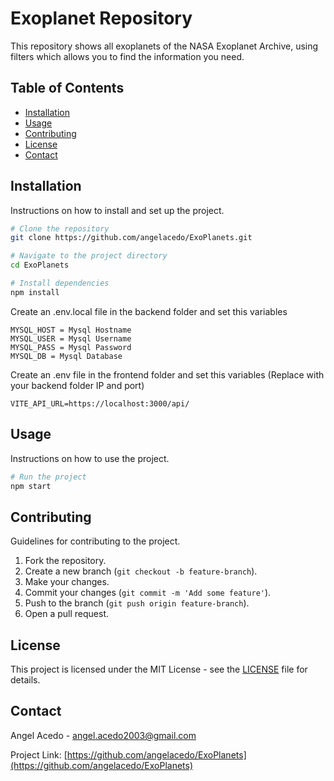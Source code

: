 # Exoplanet Repository

This repository shows all exoplanets of the NASA Exoplanet Archive, using filters which allows you to find the information you need.

## Table of Contents

- [Installation](#installation)
- [Usage](#usage)
- [Contributing](#contributing)
- [License](#license)
- [Contact](#contact)

## Installation

Instructions on how to install and set up the project.

```bash
# Clone the repository
git clone https://github.com/angelacedo/ExoPlanets.git

# Navigate to the project directory
cd ExoPlanets

# Install dependencies
npm install
```


Create an .env.local file in the backend folder and set this variables
````
MYSQL_HOST = Mysql Hostname
MYSQL_USER = Mysql Username
MYSQL_PASS = Mysql Password
MYSQL_DB = Mysql Database
`````

Create an .env file in the frontend folder and set this variables (Replace with your backend folder IP and port)
````
VITE_API_URL=https://localhost:3000/api/
`````


## Usage

Instructions on how to use the project.

```bash
# Run the project
npm start
```

## Contributing

Guidelines for contributing to the project.

1. Fork the repository.
2. Create a new branch (`git checkout -b feature-branch`).
3. Make your changes.
4. Commit your changes (`git commit -m 'Add some feature'`).
5. Push to the branch (`git push origin feature-branch`).
6. Open a pull request.

## License

This project is licensed under the MIT License - see the [LICENSE](LICENSE) file for details.

## Contact

Angel Acedo - [angel.acedo2003@gmail.com](mailto:angel.acedo2003@gmail.com)

Project Link: [https://github.com/angelacedo/ExoPlanets](https://github.com/angelacedo/ExoPlanets)